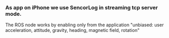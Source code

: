 ### As app on iPhone we use SencorLog in streaming tcp server mode.

The ROS node works by enabling only from the application "unbiased: user acceleration, attitude, gravity, heading, magnetic field, rotation"
